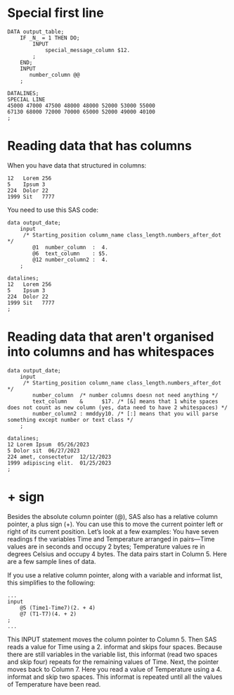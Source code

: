 #               Special first line

```SAS
DATA output_table; 
    IF _N_ = 1 THEN DO;
        INPUT
            special_message_column $12.
        ;
	END;
    INPUT  
	   number_column @@ 
    ;

DATALINES;
SPECIAL LINE
45000 47000 47500 48000 48000 52000 53000 55000 
67130 68000 72000 70000 65000 52000 49000 40100 
; 
```










#                  Reading data that has columns

When you have data that structured in columns:

```
12   Lorem 256
5    Ipsum 3
224  Dolor 22
1999 Sit   7777
```

You need to use this SAS code:

```SAS
data output_date;
    input
	 /* Starting_position column_name class_length.numbers_after_dot */
        @1  number_column  :  4.
        @6  text_column    : $5.
        @12 number_column2 :  4.
    ;

datalines;
12   Lorem 256
5    Ipsum 3
224  Dolor 22
1999 Sit   7777
;
```



















#                  Reading data that aren't organised into columns and has whitespaces

```SAS
data output_date;
    input
	 /* Starting_position column_name class_length.numbers_after_dot */
        number_column  /* number columns doesn not need anything */
        text_column    &      $17. /* [&] means that 1 white spaces does not count as new column (yes, data need to have 2 whitespaces) */
        number_column2 : mmddyy10. /* [:] means that you will parse something except number or text class */
    ;

datalines;
12 Lorem Ipsum  05/26/2023
5 Dolor sit  06/27/2023
224 amet, consectetur  12/12/2023
1999 adipiscing elit.  01/25/2023
;
```









#                  + sign

Besides the absolute column pointer (@), SAS also has a relative column pointer, a plus sign (+). 
You can use this to move the current pointer left or right of its current position. 
Let’s look at a few examples: You have seven readings f the variables Time and Temperature arranged in pairs—Time values are in seconds and occupy 2 bytes; Temperature values re in degrees Celsius and occupy 4 bytes. 
The data pairs start in Column 5. Here are a few sample lines of data.

If you use a relative column pointer, along with a variable and informat list, this 
simplifies to the following: 
```Sas
...
input 
    @5 (Time1-Time7)(2. + 4) 
    @7 (T1-T7)(4. + 2)
;
...
```

This INPUT statement moves the column pointer to Column 5. 
Then SAS reads a value for Time using a 2. informat and skips four spaces. 
Because there are still variables in the variable list, this informat (read two spaces and skip four) repeats for the remaining values of Time. 
Next, the pointer moves back to Column 7. 
Here you read a value of Temperature using a 4. informat and skip two spaces. 
This informat is repeated until all the values of Temperature have been read.
